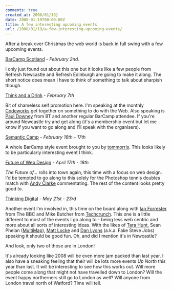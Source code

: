```yaml
---
comments: true
created_at: 2008/01/19}
date: 2008-01-19T00:00:00Z
title: A few interesting upcoming events
url: /2008/01/19/a-few-interesting-upcoming-events/
---
```


After a break over Christmas the web world is back in full swing with a few upcoming events.

[BarCamp Scotland](http://barcamp.org/BarCampScotland2008) - *February 2nd*.

I only just found out about this one but it looks like a few people from Refresh Newcastle and Refresh Edinburgh are going to make it along. The short notice does mean I have to think of something to talk about sharpish though.

[Think and a Drink](http://www.thinkandadrink.com/) - *February 7th*

Bit of shameless self promotion here. I'm speaking at the monthly [Codeworks](http://www.codeworks.net/) get together on something to do with the Web. Also speaking is [Paul Downey](http://blog.whatfettle.com/) from BT and another regular BarCamp attendee. If you're around Newcastle try and get along (it's a membership event but let me know if you want to go along and I'll speak with the organisers).

[Semantic Camp](http://semanticcamp.tommorris.org/) - *February 16th - 17th*

A whole BarCamp style event brought to you by [tommorris](http://tommorris.org). This looks likely to be particularly interesting event I think.

[Future of Web Design](http://futureofwebdesign.com/) - *April 17th - 18th*

*The Future of...* rolls into town again, this time with a focus on web design. I'd be tempted to go along to this solely for the Photoshop tennis doubles match with [Andy Clarke](http://stuffandnonsense.co.uk/) commentating. The rest of the content looks pretty good to.

[Thinking Digital](http://thinkingdigital.co.uk) - *May 21st - 23rd*

Another event I'm involved in, this time on the board along with [Ian Forrester](http://www.cubicgarden.com) from The BBC and Mike Butcher from [Techcrunch](http://uk.techcrunch.com). This one is a little different to most of the events I go along to - being less web centric and more about all sorts of interesting ideas. With the likes of [Tara Hunt](http://horsepigcow.com/), Sean Phelan ([MultiMap](http://www.multimap.com/)), [Matt Locke](http://www.test.org.uk/) and [Dan Lyons](http://fakesteve.blogspot.com/) (a.k.a. Fake Steve Jobs) speaking it should be good fun. Oh, and did I mention it's in Newcastle?

And look, only two of those are in London!

It's already looking like 2008 will be even more jam packed than last year. I also have a sneaking feeling that their will be lots more events *Up North* this year than last. It will be interesting to see how this works out. Will more people come along that might not have travelled down to London? Will the event happy northerners still go to London as well? Will anyone from London travel north of Watford? Time will tell.
